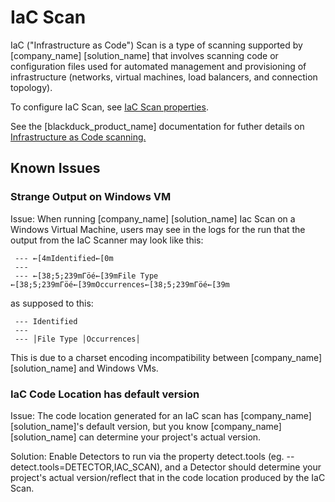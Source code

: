# IaC Scan

IaC ("Infrastructure as Code") Scan is a type of scanning supported by [company_name] [solution_name] that involves scanning code or configuration files used for automated management and provisioning of infrastructure (networks, virtual machines, load balancers, and connection topology).

To configure IaC Scan, see [IaC Scan properties](../properties/configuration/iac-scan.md).

See the [blackduck_product_name] documentation for futher details on <a href="https://sig-product-docs.synopsys.com/bundle/bd-hub/page/InternalProjectVersions/infrastructureAsCode.html" target="_blank">Infrastructure as Code scanning.</a>

## Known Issues

### Strange Output on Windows VM

Issue: When running [company_name] [solution_name] Iac Scan on a Windows Virtual Machine, users may see in the logs for the run that the output from the IaC Scanner may look like this:

````
 --- ←[4mIdentified←[0m
 ---
 --- ←[38;5;239mΓöé←[39mFile Type ←[38;5;239mΓöé←[39mOccurrences←[38;5;239mΓöé←[39m
````
as supposed to this:

````
 --- Identified
 --- 
 --- │File Type │Occurrences│

````
This is due to a charset encoding incompatibility between [company_name] [solution_name] and Windows VMs.

### IaC Code Location has default version

Issue: The code location generated for an IaC scan has [company_name] [solution_name]'s default version, but you know [company_name] [solution_name] can determine your project's actual version.

Solution: Enable Detectors to run via the property detect.tools (eg. --detect.tools=DETECTOR,IAC_SCAN), and a Detector should determine your project's actual version/reflect that in the code location produced by the IaC Scan.
